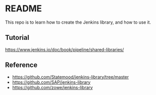 # README

This repo is to learn how to create the Jenkins library, and how to use it.

## Tutorial

<https://www.jenkins.io/doc/book/pipeline/shared-libraries/>

## Reference

- <https://github.com/Statemood/jenkins-library/tree/master>
- <https://github.com/SAP/jenkins-library>
- <https://github.com/zowe/jenkins-library>
